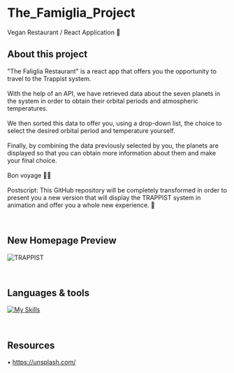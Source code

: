 # The_Famiglia_Project
Vegan Restaurant / React Application 🥬

## About this project

"The Faliglia Restaurant" is a react app that offers you the opportunity to travel to the Trappist system.
<br /><br />
With the help of an API, we have retrieved data about the seven planets in the system in order to obtain their orbital periods and atmospheric temperatures.
<br /><br />
We then sorted this data to offer you, using a drop-down list, the choice to select the desired orbital period and temperature yourself.
<br /><br />
Finally, by combining the data previously selected by you, the planets are displayed so that you can obtain more information about them and make your final choice.
<br /><br />
Bon voyage 👋🏻
<br /><br />
Postscript: This GitHub repository will be completely transformed in order to present you a new version that will display the TRAPPIST system in animation and offer you a whole new experience. 🚀

<br />

## New Homepage Preview

![TRAPPIST](https://user-images.githubusercontent.com/102388803/216838816-650d366f-28d3-463d-9e53-a0ee22f66cee.gif)

<br />

## Languages & tools


[![My Skills](https://skillicons.dev/icons?i=react,tailwind,js,nodejs,html,css,vscode,ai,figma,github,git)](https://skillicons.dev)

<br />

## Resources 

• https://unsplash.com/

